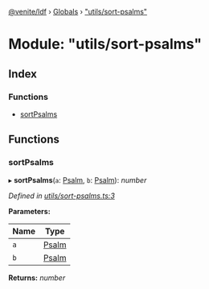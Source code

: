 [@venite/ldf](../README.md) › [Globals](../globals.md) › ["utils/sort-psalms"](_utils_sort_psalms_.md)

# Module: "utils/sort-psalms"

## Index

### Functions

* [sortPsalms](_utils_sort_psalms_.md#sortpsalms)

## Functions

###  sortPsalms

▸ **sortPsalms**(`a`: [Psalm](../classes/_psalm_.psalm.md), `b`: [Psalm](../classes/_psalm_.psalm.md)): *number*

*Defined in [utils/sort-psalms.ts:3](https://github.com/gbj/venite/blob/97943766/ldf/src/utils/sort-psalms.ts#L3)*

**Parameters:**

Name | Type |
------ | ------ |
`a` | [Psalm](../classes/_psalm_.psalm.md) |
`b` | [Psalm](../classes/_psalm_.psalm.md) |

**Returns:** *number*
